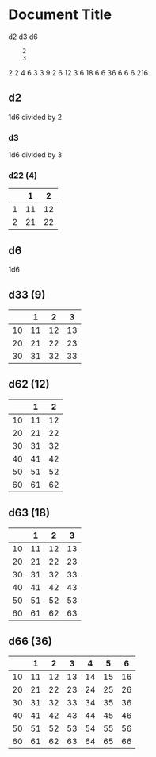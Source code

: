 # Document Title
d2
d3
d6


        2
        3
2 2     4
        6
3 3     9
2 6    12
3 6    18
6 6 36
6 6 6 216

## d2

1d6 divided by 2

### d3

1d6 divided by 3

### d22 (4)

|   | 1  | 2  |
|---|----|----|
| 1 | 11 | 12 |
| 2 | 21 | 22 |

## d6

1d6

## d33 (9)

|    | 1  | 2  | 3  |
|----|----|----|----|
| 10 | 11 | 12 | 13 |
| 20 | 21 | 22 | 23 |
| 30 | 31 | 32 | 33 |

## d62 (12)

|    | 1  | 2  |
|----|----|----|
| 10 | 11 | 12 |
| 20 | 21 | 22 |
| 30 | 31 | 32 |
| 40 | 41 | 42 |
| 50 | 51 | 52 |
| 60 | 61 | 62 |

## d63 (18)

 |    | 1  | 2  | 3  |
 |----|----|----|----|
 | 10 | 11 | 12 | 13 |
 | 20 | 21 | 22 | 23 |
 | 30 | 31 | 32 | 33 |
 | 40 | 41 | 42 | 43 |
 | 50 | 51 | 52 | 53 |
 | 60 | 61 | 62 | 63 |

## d66 (36)

|    | 1  | 2  | 3  | 4  | 5  | 6  |
|----|----|----|----|----|----|----|
| 10 | 11 | 12 | 13 | 14 | 15 | 16 |
| 20 | 21 | 22 | 23 | 24 | 25 | 26 |
| 30 | 31 | 32 | 33 | 34 | 35 | 36 |
| 40 | 41 | 42 | 43 | 44 | 45 | 46 |
| 50 | 51 | 52 | 53 | 54 | 55 | 56 |
| 60 | 61 | 62 | 63 | 64 | 65 | 66 |








